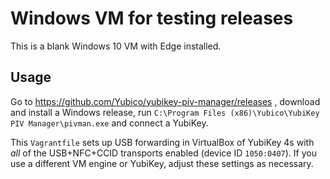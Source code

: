 Windows VM for testing releases
===

This is a blank Windows 10 VM with Edge installed.


Usage
---

Go to https://github.com/Yubico/yubikey-piv-manager/releases , download and
install a Windows release, run
`C:\Program Files (x86)\Yubico\YubiKey PIV Manager\pivman.exe` and connect a
YubiKey.

This `Vagrantfile` sets up USB forwarding in VirtualBox of YubiKey 4s with _all_
of the USB+NFC+CCID transports enabled (device ID `1050:0407`). If you use a
different VM engine or YubiKey, adjust these settings as necessary.
